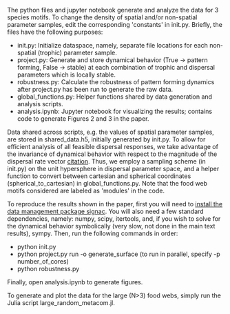 The python files and jupyter notebook generate and analyze the data for 3 species motifs. To change the density of spatial and/or non-spatial parameter samples, edit the corresponding 'constants' in init.py. Briefly, the files have the following purposes:
- init.py: Initialize dataspace, namely, separate file locations for each non-spatial (trophic) parameter sample.
- project.py: Generate and store dynamical behavior (True -> pattern forming, False -> stable) at each combination of trophic and dispersal parameters which is locally stable. 
- robustness.py: Calculate the robustness of pattern forming dynamics after project.py has been run to generate the raw data.
- global_functions.py: Helper functions shared by data generation and analysis scripts.
- analysis.ipynb: Jupyter notebook for visualizing the results; contains code to generate Figures 2 and 3 in the paper.

Data shared across scripts, e.g. the values of spatial parameter samples, are stored in shared_data.h5, initially generated by init.py. To allow for efficient analysis of all feasible dispersal responses, we take advantage of the invariance of dynamical behavior with respect to the magnitude of the dispersal rate vector [citation](https://academic.oup.com/ptep/article/2014/1/013A01/1552006). Thus, we employ a sampling scheme (in init.py) on the unit hypersphere in dispersal parameter space, and a helper function to convert between cartesian and spherical coordinates (spherical_to_cartesian) in global_functions.py. Note that the food web motifs considered are labeled as 'modules' in the code. 

To reproduce the results shown in the paper, first you will need to [install the data management package signac](https://docs.signac.io/en/latest/installation.html). You will also need a few standard dependencies, namely: numpy, scipy, itertools, and, if you wish to solve for the dynamical behavior symbolically (very slow, not done in the main text results), sympy. Then, run the following commands in order:
- python init.py
- python project.py run -o generate_surface (to run in parallel, specify -p number_of_cores)
- python robustness.py 

Finally, open analysis.ipynb to generate figures. 

To generate and plot the data for the large (N>3) food webs, simply run the Julia script large_random_metacom.jl. 
